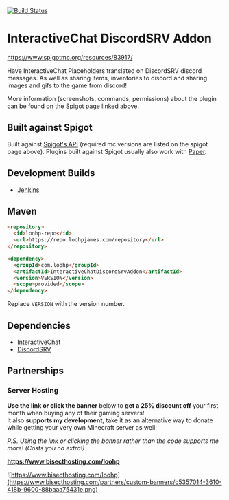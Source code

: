 [![Build Status](https://ci.loohpjames.com/job/InteractiveChat-DiscordSRV-Addon/badge/icon)](https://ci.loohpjames.com/job/InteractiveChat-DiscordSRV-Addon/)
# InteractiveChat DiscordSRV Addon

https://www.spigotmc.org/resources/83917/

Have InteractiveChat Placeholders translated on DiscordSRV discord messages. As well as sharing items, inventories to discord and sharing images and gifs to the game from discord!

More information (screenshots, commands, permissions) about the plugin can be found on the Spigot page linked above.

## Built against Spigot
Built against [Spigot's API](https://www.spigotmc.org/wiki/buildtools/) (required mc versions are listed on the spigot page above).
Plugins built against Spigot usually also work with [Paper](https://papermc.io/).

## Development Builds

- [Jenkins](https://ci.loohpjames.com/job/InteractiveChat-DiscordSRV-Addon/)

## Maven
```html
<repository>
  <id>loohp-repo</id>
  <url>https://repo.loohpjames.com/repository</url>
</repository>
```
```html
<dependency>
  <groupId>com.loohp</groupId>
  <artifactId>InteractiveChatDiscordSrvAddon</artifactId>
  <version>VERSION</version>
  <scope>provided</scope>
</dependency>
```
Replace `VERSION` with the version number.

## Dependencies 

- [InteractiveChat](https://www.spigotmc.org/resources/75870/)
- [DiscordSRV](https://www.spigotmc.org/resources/discordsrv.18494/)

## Partnerships

### Server Hosting
**Use the link or click the banner** below to **get a 25% discount off** your first month when buying any of their gaming servers!<br>
It also **supports my development**, take it as an alternative way to donate while getting your very own Minecraft server as well!

*P.S. Using the link or clicking the banner rather than the code supports me more! (Costs you no extra!)*

**https://www.bisecthosting.com/loohp**

![https://www.bisecthosting.com/loohp](https://www.bisecthosting.com/partners/custom-banners/c5357014-3610-418b-9600-88baaa75431e.png)
